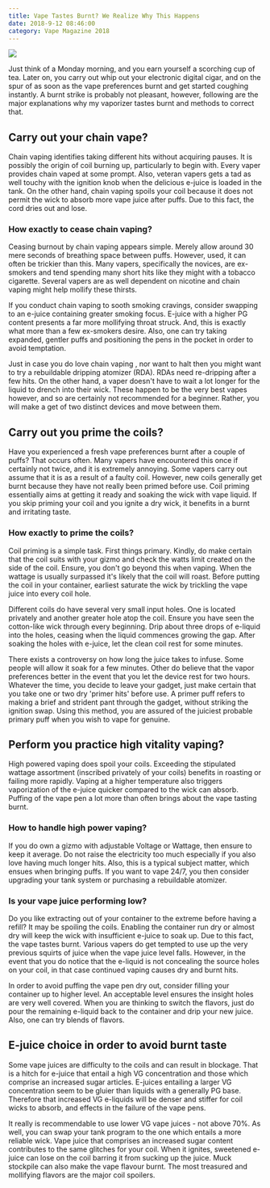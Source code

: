 ```yaml
---
title: Vape Tastes Burnt? We Realize Why This Happens
date: 2018-9-12 08:46:00
category: Vape Magazine 2018
---
```


![](/images/6.jpg)

Just think of a Monday morning, and you earn yourself a scorching cup of tea. Later on, you carry out whip out your electronic digital cigar, and on the spur of as soon as the vape preferences burnt and get started coughing instantly. A burnt strike is probably not pleasant, however, following are the major explanations why my vaporizer tastes burnt and methods to correct that.

<!-- more -->

## Carry out your chain vape?

Chain vaping identifies taking different hits without acquiring pauses. It is possibly the origin of coil burning up, particularly to begin with. Every vaper provides chain vaped at some prompt. Also, veteran vapers gets a tad as well touchy with the ignition knob when the delicious e-juice is loaded in the tank. On the other hand, chain vaping spoils your coil because it does not permit the wick to absorb more vape juice after puffs. Due to this fact, the cord dries out and lose.

### How exactly to cease chain vaping?

Ceasing burnout by chain vaping appears simple. Merely allow around 30 mere seconds of breathing space between puffs. However, used, it can often be trickier than this. Many vapers, specifically the novices, are ex-smokers and tend spending many short hits like they might with a tobacco cigarette. Several vapers are as well dependent on nicotine and chain vaping might help mollify these thirsts.

If you conduct chain vaping to sooth smoking cravings, consider swapping to an e-juice containing greater smoking focus. E-juice with a higher PG content presents a far more mollifying throat struck. And, this is exactly what more than a few ex-smokers desire. Also, one can try taking expanded, gentler puffs and positioning the pens in the pocket in order to avoid temptation.

Just in case you do love chain vaping , nor want to halt then you might want to try a rebuildable dripping atomizer (RDA). RDAs need re-dripping after a few hits. On the other hand, a vaper doesn't have to wait a lot longer for the liquid to drench into their wick. These happen to be the very best vapes however, and so are certainly not recommended for a beginner. Rather, you will make a get of two distinct devices and move between them.

## Carry out you prime the coils?

Have you experienced a fresh vape preferences burnt after a couple of puffs? That occurs often. Many vapers have encountered this once if certainly not twice, and it is extremely annoying. Some vapers carry out assume that it is as a result of a faulty coil. However, new coils generally get burnt because they have not really been primed before use. Coil priming essentially aims at getting it ready and soaking the wick with vape liquid. If you skip priming your coil and you ignite a dry wick, it benefits in a burnt and irritating taste.

### How exactly to prime the coils?

Coil priming is a simple task. First things primary. Kindly, do make certain that the coil suits with your gizmo and check the watts limit created on the side of the coil. Ensure, you don't go beyond this when vaping. When the wattage is usually surpassed it's likely that the coil will roast. Before putting the coil in your container, earliest saturate the wick by trickling the vape juice into every coil hole.

Different coils do have several very small input holes. One is located privately and another greater hole atop the coil. Ensure you have seen the cotton-like wick through every beginning. Drip about three drops of e-liquid into the holes, ceasing when the liquid commences growing the gap. After soaking the holes with e-juice, let the clean coil rest for some minutes.

There exists a controversy on how long the juice takes to infuse. Some people will allow it soak for a few minutes. Other do believe that the vapor preferences better in the event that you let the device rest for two hours. Whatever the time, you decide to leave your gadget, just make certain that you take one or two dry 'primer hits' before use. A primer puff refers to making a brief and strident pant through the gadget, without striking the ignition swap. Using this method, you are assured of the juiciest probable primary puff when you wish to vape for genuine.

## Perform you practice high vitality vaping?

High powered vaping does spoil your coils. Exceeding the stipulated wattage assortment (inscribed privately of your coils) benefits in roasting or failing more rapidly. Vaping at a higher temperature also triggers vaporization of the e-juice quicker compared to the wick can absorb. Puffing of the vape pen a lot more than often brings about the vape tasting burnt.

### How to handle high power vaping?

If you do own a gizmo with adjustable Voltage or Wattage, then ensure to keep it average. Do not raise the electricity too much especially if you also love having much longer hits. Also, this is a typical subject matter, which ensues when bringing puffs. If you want to vape 24/7, you then consider upgrading your tank system or purchasing a rebuildable atomizer.

### Is your vape juice performing low?

Do you like extracting out of your container to the extreme before having a refill? It may be spoiling the coils. Enabling the container run dry or almost dry will keep the wick with insufficient e-juice to soak up. Due to this fact, the vape tastes burnt. Various vapers do get tempted to use up the very previous squirts of juice when the vape juice level falls. However, in the event that you do notice that the e-liquid is not concealing the source holes on your coil, in that case continued vaping causes dry and burnt hits.

In order to avoid puffing the vape pen dry out, consider filling your container up to higher level. An acceptable level ensures the insight holes are very well covered. When you are thinking to switch the flavors, just do pour the remaining e-liquid back to the container and drip your new juice. Also, one can try blends of flavors.

## E-juice choice in order to avoid burnt taste

Some vape juices are difficulty to the coils and can result in blockage. That is a hitch for e-juice that entail a high VG concentration and those which comprise an increased sugar articles. E-juices entailing a larger VG concentration seem to be gluier than liquids with a generally PG base. Therefore that increased VG e-liquids will be denser and stiffer for coil wicks to absorb, and effects in the failure of the vape pens.

It really is recommendable to use lower VG vape juices - not above 70%. As well, you can swap your tank program to the one which entails a more reliable wick. Vape juice that comprises an increased sugar content contributes to the same glitches for your coil. When it ignites, sweetened e-juice can lose on the coil barring it from sucking up the juice. Muck stockpile can also make the vape flavour burnt. The most treasured and mollifying flavors are the major coil spoilers.
